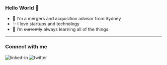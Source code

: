 ### Hello World 👋

- 🔭  I'm a mergers and acquisition advisor from Sydney
- ✨  I love startups and technology
- 🌱  I’m ~~currently~~ always learning all of the things

---

### Connect with me

[<img align="left" alt="linked-in" src="https://img.shields.io/badge/linkedin-%230077B5.svg?&style=for-the-badge&logo=linkedin&logoColor=white" />](https://www.linkedin.com/in/daniella-goldberg/)
[<img align="left" alt="twitter" src="https://img.shields.io/badge/twitter-%231DA1F2.svg?&style=for-the-badge&logo=twitter&logoColor=white" />](https://twitter.com/DaniLGoldberg)
<br>
